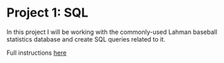 # Project 1: SQL

In this project I will be working with the commonly-used Lahman baseball statistics database and create SQL queries related to it.

Full instructions [here](https://cs186.gitbook.io/project/assignments/proj1)
